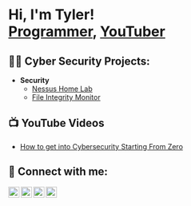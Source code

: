 <h1>Hi, I'm Tyler! <br/><a href="https://github.com/tbarron1996">Programmer</a>, <a href="https://www.youtube.com/channel/UC2Wqkf-uDOizVb-6_Hl04BA/featured">YouTuber</a></h1>

<h2>👨‍💻 Cyber Security Projects:</h2>

- <b>Security</b>
  - [Nessus Home Lab](https://github.com/tbarron1996/NessusHomeLab)
  - [File Integrity Monitor](https://github.com/tbarron1996/FIM)

<h2>📺 YouTube Videos</h2>

- [How to get into Cybersecurity Starting From Zero](https://www.youtube.com/watch?v=a83ASGn_V_s)

<h2> 🤳 Connect with me:</h2>

[<img align="left" alt="JoshMadakor | YouTube" width="22px" src="https://cdn.jsdelivr.net/npm/simple-icons@v3/icons/youtube.svg" />][youtube]
[<img align="left" alt="JoshMadakor | Twitter" width="22px" src="https://cdn.jsdelivr.net/npm/simple-icons@v3/icons/twitter.svg" />][twitter]
[<img align="left" alt="JoshMadakor | LinkedIn" width="22px" src="https://cdn.jsdelivr.net/npm/simple-icons@v3/icons/linkedin.svg" />][linkedin]
[<img align="left" alt="JoshMadakor | Instagram" width="22px" src="https://cdn.jsdelivr.net/npm/simple-icons@v3/icons/instagram.svg" />][instagram]

[twitter]: https://twitter.com/joshmadakor
[youtube]: https://www.youtube.com/c/joshmadakor
[instagram]: https://www.instagram.com/joshmadakor/
[linkedin]: https://linkedin.com/in/joshmadakor
